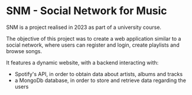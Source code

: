 # SNM - Social Network for Music

SNM is a project realised in 2023 as part of a university course.

The objective of this project was to create a web application similar to a social network, where users can register and login, create playlists and browse songs. 

It features a dynamic website, with a backend interacting with:
-   Spotify's API, in order to obtain data about artists, albums and tracks
-   a MongoDb database, in order to store and retrieve data regarding the users